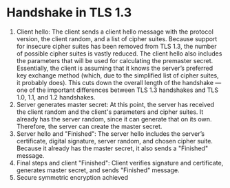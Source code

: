 # Handshake in TLS 1.3
1. Client hello: The client sends a client hello message with the protocol version, the client random, and a list of cipher suites. Because support for insecure cipher suites has been removed from TLS 1.3, the number of possible cipher suites is vastly reduced. The client hello also includes the parameters that will be used for calculating the premaster secret. Essentially, the client is assuming that it knows the server’s preferred key exchange method (which, due to the simplified list of cipher suites, it probably does). This cuts down the overall length of the handshake — one of the important differences between TLS 1.3 handshakes and TLS 1.0, 1.1, and 1.2 handshakes.
2. Server generates master secret: At this point, the server has received the client random and the client's parameters and cipher suites. It already has the server random, since it can generate that on its own. Therefore, the server can create the master secret.
3. Server hello and "Finished": The server hello includes the server’s certificate, digital signature, server random, and chosen cipher suite. Because it already has the master secret, it also sends a "Finished" message.
4. Final steps and client "Finished": Client verifies signature and certificate, generates master secret, and sends "Finished" message.
5. Secure symmetric encryption achieved